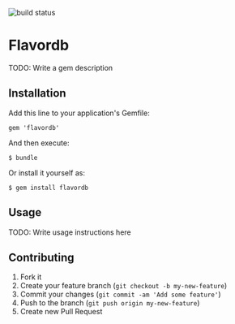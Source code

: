 ![build status](https://api.travis-ci.org/TrueNorth/flavordb-ruby.png)
# Flavordb

TODO: Write a gem description

## Installation

Add this line to your application's Gemfile:

    gem 'flavordb'

And then execute:

    $ bundle

Or install it yourself as:

    $ gem install flavordb

## Usage

TODO: Write usage instructions here

## Contributing

1. Fork it
2. Create your feature branch (`git checkout -b my-new-feature`)
3. Commit your changes (`git commit -am 'Add some feature'`)
4. Push to the branch (`git push origin my-new-feature`)
5. Create new Pull Request
